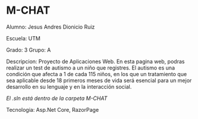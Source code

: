 # M-CHAT

Alumno: Jesus Andres Dionicio Ruiz

Escuela: UTM

Grado: 3 Grupo: A

Descripcion: Proyecto de Aplicaciones Web. En esta pagina web, podras realizar un test de autismo a un niño que registres. 
El autismo es una condición que afecta a 1 de cada 115 niños, en los que un tratamiento que sea aplicable desde 18 primeros meses de vida será esencial para un mejor desarrollo en su lenguaje y en la interacción social.

*El .sln está dentro de la carpeta M-CHAT*

Tecnologia: Asp.Net Core, RazorPage

